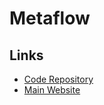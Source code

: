 # Metaflow

<!--
https://github.com/netflix/metaflow
https://github.com/conda-forge/metaflow-feedstock
https://github.com/Netflix/metaflow-service
-->

## Links

- [Code Repository](https://github.com/Netflix/metaflow)
- [Main Website](https://metaflow.org)
